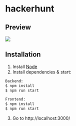 # hackerhunt

## Preview

![](https://i.imgur.com/rAol9MO.gif)

## Installation

1. Install [Node](https://nodejs.org/en/)
2. Install dependencies & start:

```bash
Backend:
$ npm install
$ npm run start

Frontend:
$ npm install
$ npm run start
```

3. Go to http://localhost:3000/
